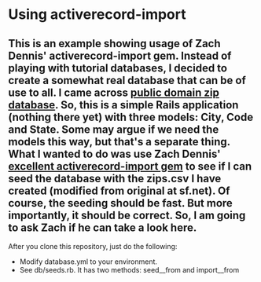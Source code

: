 # Using activerecord-import

This is an example showing usage of Zach Dennis' activerecord-import gem.
Instead of playing with tutorial databases, I decided to create a somewhat real database that can be of use to all. I came across [public domain zip database](http://sourceforge.net/projects/zips/files/#files).
So, this is a simple Rails application (nothing there yet) with three models: City, Code and State. Some may argue if we need the models this way, but that's a separate thing.
What I wanted to do was use Zach Dennis' [excellent activerecord-import gem](https://github.com/zdennis/activerecord-import/wiki/) to see if I can seed the database with the zips.csv I have created
(modified from original at sf.net). Of course, the seeding should be fast. But more importantly, it should be correct. So, I am going to ask Zach if he can take a look here.
---
After you clone this repository, just do the following:
* Modify database.yml to your environment.
* See db/seeds.rb. It has two methods: seed__from and import__from
